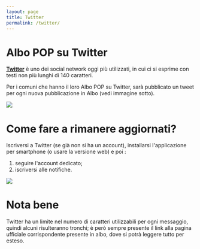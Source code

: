 ```yaml
---
layout: page
title: Twitter
permalink: /twitter/
---
```


# Albo POP su Twitter

**[Twitter](https://twitter.com/)** è uno dei social network oggi più utilizzati, in cui ci si esprime con testi non più lunghi di 140 caratteri.

Per i comuni che hanno il loro Albo POP su Twitter, sarà pubblicato un tweet per ogni nuova pubblicazione in Albo (vedi immagine sotto).

![](http://i.imgur.com/IlnQISv.png)

# Come fare a rimanere aggiornati?

Iscriversi a Twitter (se già non si ha un account), installarsi l'applicazione per smartphone (o usare la versione web) e poi :

1. seguire l'account dedicato;
2. iscriversi alle notifiche.

![](http://i.imgur.com/9ihhxIM.png)

# Nota bene
Twitter ha un limite nel numero di caratteri utilizzabili per ogni messaggio, quindi alcuni risulteranno tronchi; è però sempre presente il link alla pagina ufficiale corrispondente presente in albo, dove si potrà leggere tutto per esteso.